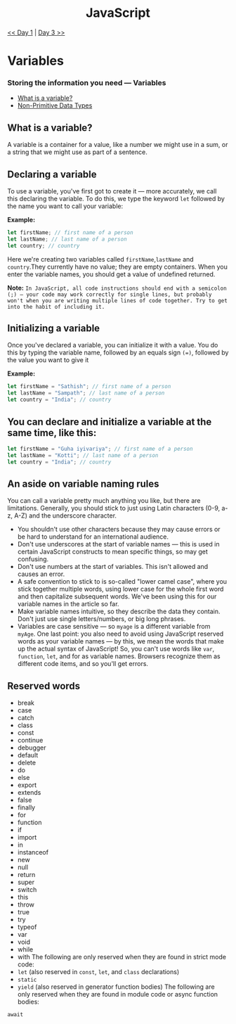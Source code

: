 <div align="center">
  <h1>JavaScript</h1>
</div>

[<< Day 1](../readMe.md) | [Day 3 >>](../03_Day_Booleans_operators_date/03_booleans_operators_date.md)

# Variables

### Storing the information you need — Variables

- [What is a variable?](#What-is-a-variable?)
- [Non-Primitive Data Types](#non-primitive-data-types)

## What is a variable?

A variable is a container for a value, like a number we might use in a sum, or a string that we might use as part of a sentence.

## Declaring a variable

To use a variable, you've first got to create it — more accurately, we call this declaring the variable. To do this, we type the keyword `let` followed by the name you want to call your variable:

**Example:**

```js
let firstName; // first name of a person
let lastName; // last name of a person
let country; // country
```

Here we're creating two variables called `firstName`,`lastName` and `country`.They currently have no value; they are empty containers. When you enter the variable names, you should get a value of undefined returned.

**Note:**
`In JavaScript, all code instructions should end with a semicolon (;) — your code may work correctly for single lines, but probably won't when you are writing multiple lines of code together. Try to get into the habit of including it.`

## Initializing a variable

Once you've declared a variable, you can initialize it with a value. You do this by typing the variable name, followed by an equals sign `(=)`, followed by the value you want to give it

**Example:**

```js
let firstName = "Sathish"; // first name of a person
let lastName = "Sampath"; // last name of a person
let country = "India"; // country
```

## You can declare and initialize a variable at the same time, like this:

```js
let firstName = "Guha iyivariya"; // first name of a person
let lastName = "Kotti"; // last name of a person
let country = "India"; // country
```

## An aside on variable naming rules

You can call a variable pretty much anything you like, but there are limitations. Generally, you should stick to just using Latin characters (0-9, a-z, A-Z) and the underscore character.

- You shouldn't use other characters because they may cause errors or be hard to understand for an international audience.
- Don't use underscores at the start of variable names — this is used in certain JavaScript constructs to mean specific things, so may get confusing.
- Don't use numbers at the start of variables. This isn't allowed and causes an error.
- A safe convention to stick to is so-called "lower camel case", where you stick together multiple words, using lower case for the whole first word and then capitalize subsequent words. We've been using this for our variable names in the article so far.
- Make variable names intuitive, so they describe the data they contain. Don't just use single letters/numbers, or big long phrases.
- Variables are case sensitive — so `myage` is a different variable from `myAge`.
  One last point: you also need to avoid using JavaScript reserved words as your variable names — by this, we mean the words that make up the actual syntax of JavaScript! So, you can't use words like `var`, `function`, `let`, and for as variable names. Browsers recognize them as different code items, and so you'll get errors.

## Reserved words

- break
- case
- catch
- class
- const
- continue
- debugger
- default
- delete
- do
- else
- export
- extends
- false
- finally
- for
- function
- if
- import
- in
- instanceof
- new
- null
- return
- super
- switch
- this
- throw
- true
- try
- typeof
- var
- void
- while
- with
  The following are only reserved when they are found in strict mode code:
- `let` (also reserved in `const`, `let`, and `class` declarations)
- `static`
- `yield` (also reserved in generator function bodies)
  The following are only reserved when they are found in module code or async function bodies:

`await`
